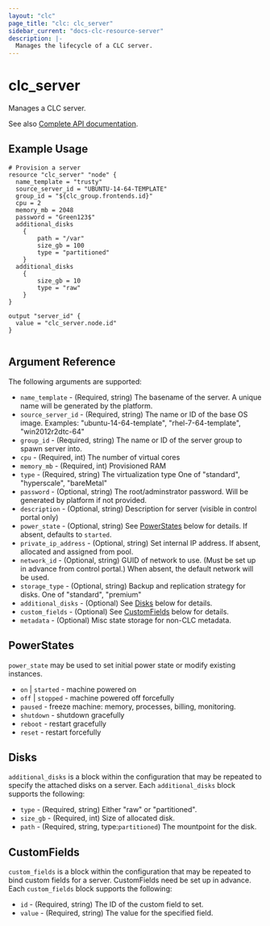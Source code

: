 ```yaml
---
layout: "clc"
page_title: "clc: clc_server"
sidebar_current: "docs-clc-resource-server"
description: |-
  Manages the lifecycle of a CLC server.
---
```


# clc\_server

Manages a CLC server.

See also [Complete API documentation](https://www.ctl.io/api-docs/v2/#servers-create-server).

## Example Usage

```
# Provision a server
resource "clc_server" "node" {
  name_template = "trusty"
  source_server_id = "UBUNTU-14-64-TEMPLATE"
  group_id = "${clc_group.frontends.id}"
  cpu = 2
  memory_mb = 2048
  password = "Green123$"
  additional_disks
    {
        path = "/var"
        size_gb = 100
        type = "partitioned"
    }
  additional_disks
    {
        size_gb = 10
        type = "raw"
    }
}

output "server_id" {
  value = "clc_server.node.id"
}


```

## Argument Reference


The following arguments are supported:

* `name_template` - (Required, string) The basename of the server. A unique name will be generated by the platform.
* `source_server_id` - (Required, string) The name or ID of the base OS image.
  Examples: "ubuntu-14-64-template", "rhel-7-64-template", "win2012r2dtc-64"
* `group_id` - (Required, string) The name or ID of the server group to spawn server into.
* `cpu` - (Required, int) The number of virtual cores
* `memory_mb` - (Required, int) Provisioned RAM
* `type` - (Required, string) The virtualization type
  One of "standard", "hyperscale", "bareMetal"
* `password` - (Optional, string) The root/adminstrator password. Will be generated by platform if not provided. 
* `description` - (Optional, string) Description for server (visible in control portal only)
* `power_state` - (Optional, string) See [PowerStates](#power_states) below for details.
  If absent, defaults to `started`.
* `private_ip_address` - (Optional, string) Set internal IP address. If absent, allocated and assigned from pool.
* `network_id` - (Optional, string) GUID of network to use. (Must be set up in advance from control portal.)
  When absent, the default network will be used.
* `storage_type` - (Optional, string) Backup and replication strategy for disks. 
  One of "standard", "premium"
* `additional_disks` - (Optional) See [Disks](#disks) below for details. 
* `custom_fields` - (Optional) See [CustomFields](#custom_fields) below for details.
* `metadata` - (Optional) Misc state storage for non-CLC metadata. 



<a id="power_states"></a>
## PowerStates

`power_state` may be used to set initial power state or modify existing instances.

* `on` | `started` - machine powered on
* `off` | `stopped` - machine powered off forcefully
* `paused` - freeze machine: memory, processes, billing, monitoring.
* `shutdown` - shutdown gracefully
* `reboot` - restart gracefully
* `reset` - restart forcefully

<a id="disks"></a>
## Disks

`additional_disks` is a block within the configuration that may be
repeated to specify the attached disks on a server. Each
`additional_disks` block supports the following:

* `type` - (Required, string) Either "raw" or "partitioned".
* `size_gb` - (Required, int) Size of allocated disk.
* `path` - (Required, string, type:`partitioned`) The mountpoint for the disk.


<a id="custom_fields"></a>
## CustomFields

`custom_fields` is a block within the configuration that may be
repeated to bind custom fields for a server. CustomFields need be set
up in advance. Each `custom_fields` block supports the following:

* `id` - (Required, string) The ID of the custom field to set.
* `value` - (Required, string) The value for the specified field. 

